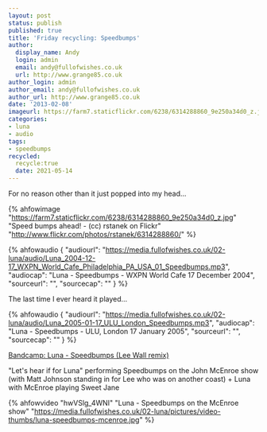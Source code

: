 ```yaml
---
layout: post
status: publish
published: true
title: 'Friday recycling: Speedbumps'
author:
  display_name: Andy
  login: admin
  email: andy@fullofwishes.co.uk
  url: http://www.grange85.co.uk
author_login: admin
author_email: andy@fullofwishes.co.uk
author_url: http://www.grange85.co.uk
date: '2013-02-08'
imageurl: https://farm7.staticflickr.com/6238/6314288860_9e250a34d0_z.jpg
categories:
- luna
- audio
tags: 
- speedbumps
recycled:
  recycle:true
  date: 2021-05-14
---
```

For no reason other than it just popped into my head...


{% ahfowimage "https://farm7.staticflickr.com/6238/6314288860_9e250a34d0_z.jpg" "Speed bumps ahead! - (cc) rstanek on Flickr" "http://www.flickr.com/photos/rstanek/6314288860/" %}

 {% ahfowaudio {
  "audiourl": "https://media.fullofwishes.co.uk/02-luna/audio/Luna_2004-12-17_WXPN_World_Cafe_Philadelphia_PA_USA_01_Speedbumps.mp3",
  "audiocap": "Luna - Speedbumps - WXPN World Cafe 17 December 2004",
  "sourceurl": "",
  "sourcecap": ""
  } %}

The last time I ever heard it played...

 {% ahfowaudio {
  "audiourl": "https://media.fullofwishes.co.uk/02-luna/audio/Luna_2005-01-17_ULU_London_Speedbumps.mp3",
  "audiocap": "Luna - Speedbumps - ULU, London 17 January 2005",
  "sourceurl": "",
  "sourcecap": ""
  } %}


[Bandcamp: Luna - Speedbumps (Lee Wall remix)](https://luna.bandcamp.com/track/speedbumps-lee-wall-re-mix)


"Let's hear if for Luna" performing Speedbumps on the John McEnroe show (with Matt Johnson standing in for Lee who was on another coast) + Luna with McEnroe playing Sweet Jane

{% ahfowvideo "hwVSlg_4WNI" "Luna - Speedbumps on the McEnroe show" "https://media.fullofwishes.co.uk/02-luna/pictures/video-thumbs/luna-speedbumps-mcenroe.jpg" %}
